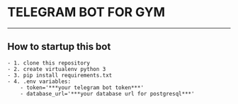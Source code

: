 # TELEGRAM BOT FOR GYM

____

How to startup this bot
-----------------------

    - 1. clone this repository
    - 2. create virtualenv python 3
    - 3. pip install requirements.txt
    - 4. .env variables:
        - token='***your telegram bot token***'
        - database_url='***your database url for postgresql***'